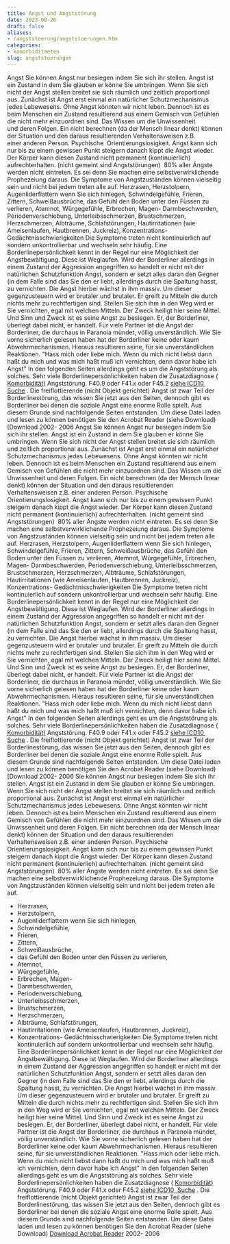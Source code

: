 ```yaml
---
title: Angst und Angststörung
date: 2023-08-26
draft: false
aliases:
- /angststoerung/angststoerungen.htm
categories:
- komorbiditaeten
slug: angststoerungen
---
```

Angst Sie können Angst nur besiegen indem
        Sie sich ihr stellen. Angst ist ein Zustand in dem Sie glauben er könne Sie
        umbringen. Wenn Sie sich nicht der Angst stellen breitet sie sich räumlich und
        zeitlich proportional aus. Zunächst ist Angst erst
        einmal ein natürlicher Schutzmechanismus jedes Lebewesens. Ohne Angst könnten
        wir nicht leben. Dennoch ist es beim
        Menschen ein Zustand resultierend aus einem Gemisch von Gefühlen die nicht mehr
        einzuordnen sind. Das Wissen um die Unwissenheit und deren Folgen. Ein
        nicht berechnen (da der Mensch linear denkt) können der Situation und den
        daraus resultierenden Verhaltensweisen z.B. einer anderen Person.
        Psychische  Orientierungslosigkeit. Angst kann sich nur bis zu einem
        gewissen Punkt steigern danach kippt die Angst wieder. Der Körper kann diesen
        Zustand nicht permanent (kontinuierlich) aufrechterhalten. (nicht gemeint sind
        Angststörungen)  80% aller Ängste werden nicht eintreten. Es sei denn Sie
        machen eine selbstverwirklichende Prophezeiung daraus. Die Symptome von Angstzuständen
        können vielseitig sein und nicht bei jedem treten alle auf. Herzrasen, Herzstolpern, Augenliderflattern wenn Sie sich hinlegen, Schwindelgefühle, Frieren, Zittern, Schweißausbrüche, das Gefühl den Boden unter den Füssen zu
            verlieren, Atemnot, Würgegefühle, Erbrechen, Magen- Darmbeschwerden, Periodenverschiebung, Unterleibsschmerzen, Brustschmerzen, Herzschmerzen, Albträume, Schlafstörungen, Hautirritationen (wie Ameisenlaufen, Hautbrennen,
            Juckreiz), Konzentrations- Gedächtnisschwierigkeiten Die
        Symptome treten nicht kontinuierlich auf sondern unkontrollierbar und wechseln
        sehr häufig. Eine
        Borderlinepersönlichkeit kennt in der Regel nur eine Möglichkeit der
        Angstbewältigung. Diese ist Weglaufen. Wird der Borderliner allerdings in einem
        Zustand der Aggression angegriffen so handelt er nicht mit der natürlichen
        Schutzfunktion Angst, sondern er setzt alles daran den Gegner (in dem Falle sind
        das Sie den er liebt, allerdings durch die Spaltung hasst, zu vernichten. Die
        Angst hierbei wächst in ihm massiv. Um dieser gegenzusteuern wird er brutaler
        und brutaler. Er greift zu Mitteln die durch nichts mehr zu rechtfertigen sind.
        Stellen Sie sich ihm in den Weg wird er Sie vernichten, egal mit welchen
        Mitteln. Der Zweck heiligt hier seine Mittel. Und Sinn und Zweck ist es seine
        Angst zu besiegen. Er, der Borderliner, überlegt dabei nicht, er handelt. Für
        viele Partner ist die Angst der Borderliner, die durchaus in Paranoia mündet,
        völlig unverständlich. Wie Sie vorne sicherlich gelesen haben hat der
        Borderliner keine oder kaum Abwehrmechanismen. Hieraus resultieren seine, für
        sie unverständlichen Reaktionen. "Hass mich oder liebe mich. Wenn du mich
        nicht liebst dann haßt du mich und was mich haßt muß ich vernichten, denn
        davor habe ich Angst" In
        den folgenden Seiten allerdings geht es um die Angststörung als solches. Sehr
        viele Borderlinepersönlichkeiten haben die Zusatzdiagnose ( [Komorbidität)](../definition/definitionen.htm) Angststörung. F40.9
        oder F41.x oder F45.2 [siehe ICD10  Suche](http://www.lumrix.de/icd.php) . Die
        freiflottierende (nicht Objekt gerichtet) Angst ist zwar Teil der Borderlinestörung, das wissen Sie
        jetzt aus den Seiten, dennoch gibt es Borderliner bei denen die soziale Angst
        eine enorme Rolle spielt. Aus diesem Grunde sind nachfolgende Seiten entstanden. Um diese Datei laden und
        lesen zu können benötigen Sie den Acrobat Reader (siehe Download) [Download
    2002- 2006
Angst Sie können Angst nur besiegen indem
        Sie sich ihr stellen. Angst ist ein Zustand in dem Sie glauben er könne Sie
        umbringen. Wenn Sie sich nicht der Angst stellen breitet sie sich räumlich und
        zeitlich proportional aus. Zunächst ist Angst erst
        einmal ein natürlicher Schutzmechanismus jedes Lebewesens. Ohne Angst könnten
        wir nicht leben. Dennoch ist es beim
        Menschen ein Zustand resultierend aus einem Gemisch von Gefühlen die nicht mehr
        einzuordnen sind. Das Wissen um die Unwissenheit und deren Folgen. Ein
        nicht berechnen (da der Mensch linear denkt) können der Situation und den
        daraus resultierenden Verhaltensweisen z.B. einer anderen Person.
        Psychische  Orientierungslosigkeit. Angst kann sich nur bis zu einem
        gewissen Punkt steigern danach kippt die Angst wieder. Der Körper kann diesen
        Zustand nicht permanent (kontinuierlich) aufrechterhalten. (nicht gemeint sind
        Angststörungen)  80% aller Ängste werden nicht eintreten. Es sei denn Sie
        machen eine selbstverwirklichende Prophezeiung daraus. Die Symptome von Angstzuständen
        können vielseitig sein und nicht bei jedem treten alle auf. Herzrasen, Herzstolpern, Augenliderflattern wenn Sie sich hinlegen, Schwindelgefühle, Frieren, Zittern, Schweißausbrüche, das Gefühl den Boden unter den Füssen zu
            verlieren, Atemnot, Würgegefühle, Erbrechen, Magen- Darmbeschwerden, Periodenverschiebung, Unterleibsschmerzen, Brustschmerzen, Herzschmerzen, Albträume, Schlafstörungen, Hautirritationen (wie Ameisenlaufen, Hautbrennen,
            Juckreiz), Konzentrations- Gedächtnisschwierigkeiten Die
        Symptome treten nicht kontinuierlich auf sondern unkontrollierbar und wechseln
        sehr häufig. Eine
        Borderlinepersönlichkeit kennt in der Regel nur eine Möglichkeit der
        Angstbewältigung. Diese ist Weglaufen. Wird der Borderliner allerdings in einem
        Zustand der Aggression angegriffen so handelt er nicht mit der natürlichen
        Schutzfunktion Angst, sondern er setzt alles daran den Gegner (in dem Falle sind
        das Sie den er liebt, allerdings durch die Spaltung hasst, zu vernichten. Die
        Angst hierbei wächst in ihm massiv. Um dieser gegenzusteuern wird er brutaler
        und brutaler. Er greift zu Mitteln die durch nichts mehr zu rechtfertigen sind.
        Stellen Sie sich ihm in den Weg wird er Sie vernichten, egal mit welchen
        Mitteln. Der Zweck heiligt hier seine Mittel. Und Sinn und Zweck ist es seine
        Angst zu besiegen. Er, der Borderliner, überlegt dabei nicht, er handelt. Für
        viele Partner ist die Angst der Borderliner, die durchaus in Paranoia mündet,
        völlig unverständlich. Wie Sie vorne sicherlich gelesen haben hat der
        Borderliner keine oder kaum Abwehrmechanismen. Hieraus resultieren seine, für
        sie unverständlichen Reaktionen. "Hass mich oder liebe mich. Wenn du mich
        nicht liebst dann haßt du mich und was mich haßt muß ich vernichten, denn
        davor habe ich Angst" In
        den folgenden Seiten allerdings geht es um die Angststörung als solches. Sehr
        viele Borderlinepersönlichkeiten haben die Zusatzdiagnose ( [Komorbidität)](../definition/definitionen.htm) Angststörung. F40.9
        oder F41.x oder F45.2 [siehe ICD10  Suche](http://www.lumrix.de/icd.php) . Die
        freiflottierende (nicht Objekt gerichtet) Angst ist zwar Teil der Borderlinestörung, das wissen Sie
        jetzt aus den Seiten, dennoch gibt es Borderliner bei denen die soziale Angst
        eine enorme Rolle spielt. Aus diesem Grunde sind nachfolgende Seiten entstanden. Um diese Datei laden und
        lesen zu können benötigen Sie den Acrobat Reader (siehe Download) [Download
    2002- 2006
Sie können Angst nur besiegen indem
        Sie sich ihr stellen. Angst ist ein Zustand in dem Sie glauben er könne Sie
        umbringen. Wenn Sie sich nicht der Angst stellen breitet sie sich räumlich und
        zeitlich proportional aus.
Zunächst ist Angst erst
        einmal ein natürlicher Schutzmechanismus jedes Lebewesens. Ohne Angst könnten
        wir nicht leben. Dennoch ist es beim
        Menschen ein Zustand resultierend aus einem Gemisch von Gefühlen die nicht mehr
        einzuordnen sind. Das Wissen um die Unwissenheit und deren Folgen. Ein
        nicht berechnen (da der Mensch linear denkt) können der Situation und den
        daraus resultierenden Verhaltensweisen z.B. einer anderen Person.
        Psychische  Orientierungslosigkeit. Angst kann sich nur bis zu einem
        gewissen Punkt steigern danach kippt die Angst wieder. Der Körper kann diesen
        Zustand nicht permanent (kontinuierlich) aufrechterhalten. (nicht gemeint sind
        Angststörungen)  80% aller Ängste werden nicht eintreten. Es sei denn Sie
        machen eine selbstverwirklichende Prophezeiung daraus.
Die Symptome von Angstzuständen
        können vielseitig sein und nicht bei jedem treten alle auf.
- Herzrasen,
- Herzstolpern,
- Augenliderflattern wenn Sie sich hinlegen,
- Schwindelgefühle,
- Frieren,
- Zittern,
- Schweißausbrüche,
- das Gefühl den Boden unter den Füssen zu
            verlieren,
- Atemnot,
- Würgegefühle,
- Erbrechen, Magen-
- Darmbeschwerden,
- Periodenverschiebung,
- Unterleibsschmerzen,
- Brustschmerzen,
- Herzschmerzen,
- Albträume, Schlafstörungen,
- Hautirritationen (wie Ameisenlaufen, Hautbrennen,
            Juckreiz),
- Konzentrations- Gedächtnisschwierigkeiten
Die
        Symptome treten nicht kontinuierlich auf sondern unkontrollierbar und wechseln
        sehr häufig.
Eine
        Borderlinepersönlichkeit kennt in der Regel nur eine Möglichkeit der
        Angstbewältigung. Diese ist Weglaufen. Wird der Borderliner allerdings in einem
        Zustand der Aggression angegriffen so handelt er nicht mit der natürlichen
        Schutzfunktion Angst, sondern er setzt alles daran den Gegner (in dem Falle sind
        das Sie den er liebt, allerdings durch die Spaltung hasst, zu vernichten. Die
        Angst hierbei wächst in ihm massiv. Um dieser gegenzusteuern wird er brutaler
        und brutaler. Er greift zu Mitteln die durch nichts mehr zu rechtfertigen sind.
        Stellen Sie sich ihm in den Weg wird er Sie vernichten, egal mit welchen
        Mitteln. Der Zweck heiligt hier seine Mittel. Und Sinn und Zweck ist es seine
        Angst zu besiegen. Er, der Borderliner, überlegt dabei nicht, er handelt.
Für
        viele Partner ist die Angst der Borderliner, die durchaus in Paranoia mündet,
        völlig unverständlich. Wie Sie vorne sicherlich gelesen haben hat der
        Borderliner keine oder kaum Abwehrmechanismen. Hieraus resultieren seine, für
        sie unverständlichen Reaktionen. "Hass mich oder liebe mich. Wenn du mich
        nicht liebst dann haßt du mich und was mich haßt muß ich vernichten, denn
        davor habe ich Angst"
In
        den folgenden Seiten allerdings geht es um die Angststörung als solches. Sehr
        viele Borderlinepersönlichkeiten haben die Zusatzdiagnose ( [Komorbidität)](../definition/definitionen.htm) Angststörung. F40.9
        oder F41.x oder F45.2 [siehe ICD10  Suche](http://www.lumrix.de/icd.php) .
Die
        freiflottierende (nicht Objekt gerichtet) Angst ist zwar Teil der Borderlinestörung, das wissen Sie
        jetzt aus den Seiten, dennoch gibt es Borderliner bei denen die soziale Angst
        eine enorme Rolle spielt. Aus diesem Grunde sind nachfolgende Seiten entstanden.
Um diese Datei laden und
        lesen zu können benötigen Sie den Acrobat Reader (siehe Download) [Download
          Acrobat Reader](http://www.adobe.de/products/acrobat/readstep2.html)
    2002- 2006
